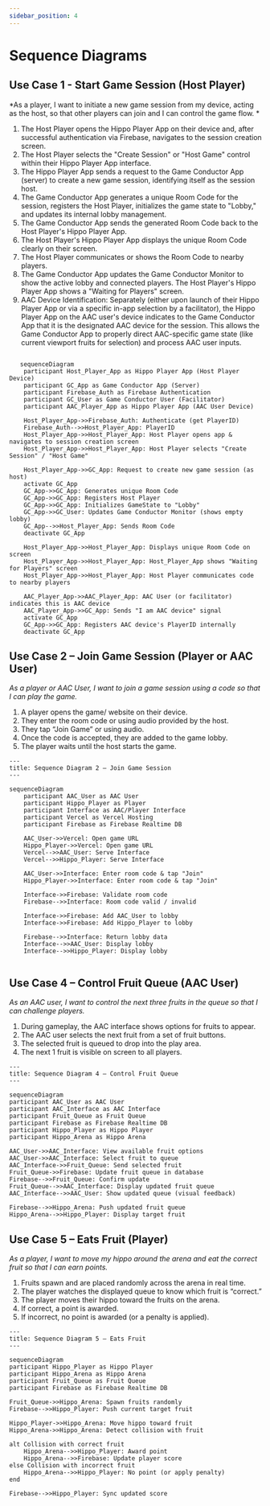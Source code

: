 ```yaml
---
sidebar_position: 4
---
```


# Sequence Diagrams

## Use Case 1 - Start Game Session (Host Player) 
*As a player, I want to initiate a new game session from my device, acting as the host, so that other players can join and I can control the game flow. *
1. The Host Player opens the Hippo Player App on their device and, after successful authentication via Firebase, navigates to the session creation screen.
2. The Host Player selects the "Create Session" or "Host Game" control within their Hippo Player App interface.
3. The Hippo Player App sends a request to the Game Conductor App (server) to create a new game session, identifying itself as the session host.
4. The Game Conductor App generates a unique Room Code for the session, registers the Host Player, initializes the game state to "Lobby," and updates its internal lobby management.
5. The Game Conductor App sends the generated Room Code back to the Host Player's Hippo Player App.
6. The Host Player's Hippo Player App displays the unique Room Code clearly on their screen.
7. The Host Player communicates or shows the Room Code to nearby players.
8. The Game Conductor App updates the Game Conductor Monitor to show the active lobby and connected players. The Host Player's Hippo Player App shows a "Waiting for Players" screen.
9. AAC Device Identification: Separately (either upon launch of their Hippo Player App or via a specific in-app selection by a facilitator), the Hippo Player App on the AAC user's device indicates to the Game Conductor App that it is the designated AAC device for the session. This allows the Game Conductor App to properly direct AAC-specific game state (like current viewport fruits for selection) and process AAC user inputs.

```mermaid

   sequenceDiagram
    participant Host_Player_App as Hippo Player App (Host Player Device)
    participant GC_App as Game Conductor App (Server)
    participant Firebase_Auth as Firebase Authentication
    participant GC_User as Game Conductor User (Facilitator)
    participant AAC_Player_App as Hippo Player App (AAC User Device)

    Host_Player_App->>Firebase_Auth: Authenticate (get PlayerID)
    Firebase_Auth-->>Host_Player_App: PlayerID
    Host_Player_App->>Host_Player_App: Host Player opens app & navigates to session creation screen
    Host_Player_App->>Host_Player_App: Host Player selects "Create Session" / "Host Game"

    Host_Player_App->>GC_App: Request to create new game session (as host)
    activate GC_App
    GC_App->>GC_App: Generates unique Room Code
    GC_App->>GC_App: Registers Host Player
    GC_App->>GC_App: Initializes GameState to "Lobby"
    GC_App->>GC_User: Updates Game Conductor Monitor (shows empty lobby)
    GC_App-->>Host_Player_App: Sends Room Code
    deactivate GC_App

    Host_Player_App->>Host_Player_App: Displays unique Room Code on screen
    Host_Player_App->>Host_Player_App: Host_Player_App shows "Waiting for Players" screen
    Host_Player_App->>Host_Player_App: Host Player communicates code to nearby players

    AAC_Player_App->>AAC_Player_App: AAC User (or facilitator) indicates this is AAC device
    AAC_Player_App->>GC_App: Sends "I am AAC device" signal
    activate GC_App
    GC_App->>GC_App: Registers AAC device's PlayerID internally
    deactivate GC_App

```

## Use Case 2 – Join Game Session (Player or AAC User)
*As a player or AAC User, I want to join a game session using a code so that I can play the game.*

1. A player opens the game/ website on their device.
2. They enter the room code or using audio provided by the host.
3. They tap “Join Game” or using audio.
4. Once the code is accepted, they are added to the game lobby.
5. The player waits until the host starts the game.


```mermaid
---
title: Sequence Diagram 2 – Join Game Session
---

sequenceDiagram
    participant AAC_User as AAC User
    participant Hippo_Player as Player
    participant Interface as AAC/Player Interface
    participant Vercel as Vercel Hosting
    participant Firebase as Firebase Realtime DB

    AAC_User->>Vercel: Open game URL
    Hippo_Player->>Vercel: Open game URL
    Vercel-->>AAC_User: Serve Interface
    Vercel-->>Hippo_Player: Serve Interface

    AAC_User->>Interface: Enter room code & tap "Join"
    Hippo_Player->>Interface: Enter room code & tap "Join"

    Interface->>Firebase: Validate room code
    Firebase-->>Interface: Room code valid / invalid

    Interface->>Firebase: Add AAC_User to lobby
    Interface->>Firebase: Add Hippo_Player to lobby

    Firebase-->>Interface: Return lobby data
    Interface-->>AAC_User: Display lobby
    Interface-->>Hippo_Player: Display lobby


```

## Use Case 4 – Control Fruit Queue (AAC User)

*As an AAC user, I want to control the next three fruits in the queue so that I can challenge players.*

1. During gameplay, the AAC interface shows options for fruits to appear.
2. The AAC user selects the next fruit from a set of fruit buttons.
3. The selected fruit is queued to drop into the play area.
4. The next 1 fruit is visible on screen to all players.

```mermaid
---
title: Sequence Diagram 4 – Control Fruit Queue
---

sequenceDiagram
participant AAC_User as AAC User
participant AAC_Interface as AAC Interface
participant Fruit_Queue as Fruit Queue
participant Firebase as Firebase Realtime DB
participant Hippo_Player as Hippo Player
participant Hippo_Arena as Hippo Arena

AAC_User->>AAC_Interface: View available fruit options
AAC_User->>AAC_Interface: Select fruit to queue
AAC_Interface->>Fruit_Queue: Send selected fruit
Fruit_Queue->>Firebase: Update fruit queue in database
Firebase-->>Fruit_Queue: Confirm update
Fruit_Queue-->>AAC_Interface: Display updated fruit queue
AAC_Interface-->>AAC_User: Show updated queue (visual feedback)

Firebase-->>Hippo_Arena: Push updated fruit queue
Hippo_Arena-->>Hippo_Player: Display target fruit

```

## Use Case 5 – Eats Fruit (Player)

*As a player, I want to move my hippo around the arena and eat the correct fruit so that I can earn points.*

1. Fruits spawn and are placed randomly across the arena in real time.
2. The player watches the displayed queue to know which fruit is “correct.”
3. The player moves their hippo toward the fruits on the arena.
4. If correct, a point is awarded.
5. If incorrect, no point is awarded (or a penalty is applied).

```mermaid
---
title: Sequence Diagram 5 – Eats Fruit
---

sequenceDiagram
participant Hippo_Player as Hippo Player
participant Hippo_Arena as Hippo Arena
participant Fruit_Queue as Fruit Queue
participant Firebase as Firebase Realtime DB

Fruit_Queue->>Hippo_Arena: Spawn fruits randomly
Firebase-->>Hippo_Player: Push current target fruit

Hippo_Player->>Hippo_Arena: Move hippo toward fruit
Hippo_Arena->>Hippo_Arena: Detect collision with fruit

alt Collision with correct fruit
    Hippo_Arena-->>Hippo_Player: Award point
    Hippo_Arena-->>Firebase: Update player score
else Collision with incorrect fruit
    Hippo_Arena-->>Hippo_Player: No point (or apply penalty)
end

Firebase-->>Hippo_Player: Sync updated score

```
